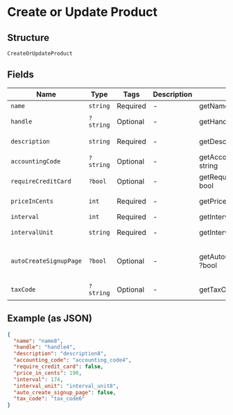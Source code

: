 
# Create or Update Product

## Structure

`CreateOrUpdateProduct`

## Fields

| Name | Type | Tags | Description | Getter | Setter |
|  --- | --- | --- | --- | --- | --- |
| `name` | `string` | Required | - | getName(): string | setName(string name): void |
| `handle` | `?string` | Optional | - | getHandle(): ?string | setHandle(?string handle): void |
| `description` | `string` | Required | - | getDescription(): string | setDescription(string description): void |
| `accountingCode` | `?string` | Optional | - | getAccountingCode(): ?string | setAccountingCode(?string accountingCode): void |
| `requireCreditCard` | `?bool` | Optional | - | getRequireCreditCard(): ?bool | setRequireCreditCard(?bool requireCreditCard): void |
| `priceInCents` | `int` | Required | - | getPriceInCents(): int | setPriceInCents(int priceInCents): void |
| `interval` | `int` | Required | - | getInterval(): int | setInterval(int interval): void |
| `intervalUnit` | `string` | Required | - | getIntervalUnit(): string | setIntervalUnit(string intervalUnit): void |
| `autoCreateSignupPage` | `?bool` | Optional | - | getAutoCreateSignupPage(): ?bool | setAutoCreateSignupPage(?bool autoCreateSignupPage): void |
| `taxCode` | `?string` | Optional | - | getTaxCode(): ?string | setTaxCode(?string taxCode): void |

## Example (as JSON)

```json
{
  "name": "name8",
  "handle": "handle4",
  "description": "description8",
  "accounting_code": "accounting_code4",
  "require_credit_card": false,
  "price_in_cents": 190,
  "interval": 174,
  "interval_unit": "interval_unit8",
  "auto_create_signup_page": false,
  "tax_code": "tax_code6"
}
```

